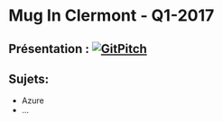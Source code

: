 # Mug In Clermont - Q1-2017

## Présentation : [![GitPitch](https://gitpitch.com/assets/badge.svg)](https://gitpitch.com/mug-in-clermont-public/Q1-2017/master?grs=gitlab&t=moon)

## Sujets:
* Azure
* ...
